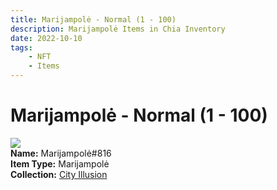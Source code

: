 ```yaml
---
title: Marijampolė - Normal (1 - 100)
description: Marijampolė Items in Chia Inventory
date: 2022-10-10
tags:
    - NFT
    - Items
---
```


# Marijampolė - Normal (1 - 100)
<div class="item_thumbnail">
<img loading="lazy" src="https://hrmivnb46tsbtzqvnefaa6pg3me7ypjqq3fzjb7rxewctcne.arweave.net/PFiKt_Dz05BnmFWkKAHnm2wn8P-TCGy5SH8bksKY-mk"><br/>
<div><strong>Name:</strong> Marijampolė#816</div>
<div><strong>Item Type:</strong> Marijampolė</div>
<div><strong>Collection:</strong> <a href="https://www.spacescan.io/xch/nft/collection/col1lend2dcn558km4wcwta4xnkfv3xpcmlp9kyt0m909emvfxechlyqdl5ndg">City Illusion</a></div>
</div>

